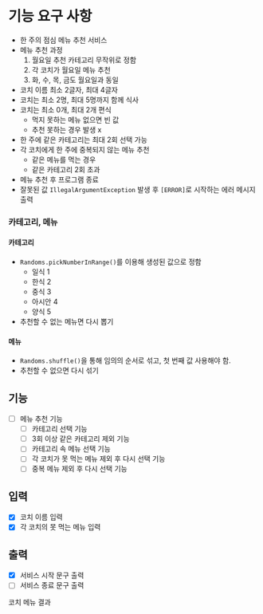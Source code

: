 # 기능 요구 사항

- 한 주의 점심 메뉴 추천 서비스
- 메뉴 추천 과정
  1. 월요일 추천 카테고리 무작위로 정함
  2. 각 코치가 월요일 메뉴 추천
  3. 화, 수, 목, 금도 월요일과 동일
- 코치 이름 최소 2글자, 최대 4글자
- 코치는 최소 2명, 최대 5명까지 함께 식사
- 코치는 최소 0개, 최대 2개 편식
  - 먹지 못하는 메뉴 없으면 빈 값
  - 추천 못하는 경우 발생 x
- 한 주에 같은 카테고리는 최대 2회 선택 가능
- 각 코치에게 한 주에 중복되지 않는 메뉴 추천
  - 같은 메뉴를 먹는 경우
  - 같은 카테고리 2회 초과
- 메뉴 추천 후 프로그램 종료
- 잘못된 값 `IllegalArgumentException` 발생 후 `[ERROR]`로 시작하는 에러 메시지 출력



### 카테고리, 메뉴
#### 카테고리
- `Randoms.pickNumberInRange()`를 이용해 생성된 값으로 정함
  - 일식 1
  - 한식 2
  - 중식 3
  - 아시안 4
  - 양식 5
- 추천할 수 없는 메뉴면 다시 뽑기

#### 메뉴
- `Randoms.shuffle()`을 통해 임의의 순서로 섞고, 첫 번째 값 사용해야 함.
- 추천할 수 없으면 다시 섞기

## 기능
- [ ] 메뉴 추천 기능
  - [ ] 카테고리 선택 기능
  - [ ] 3회 이상 같은 카테고리 제외 기능
  - [ ] 카테고리 속 메뉴 선택 기능
  - [ ] 각 코치가 못 먹는 메뉴 제외 후 다시 선택 기능
  - [ ] 중복 메뉴 제외 후 다시 선택 기능

## 입력
- [x] 코치 이름 입력
- [x] 각 코치의 못 먹는 메뉴 입력

## 출력
- [x] 서비스 시작 문구 출력
- [ ] 서비스 종료 문구 출력

코치
메뉴
결과